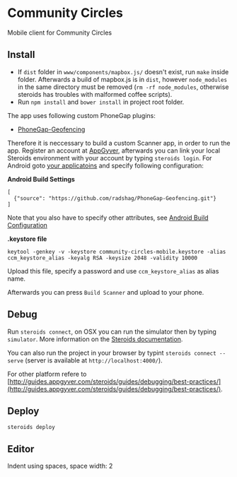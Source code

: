 Community Circles
=================

Mobile client for Community Circles

Install
-------

- If `dist` folder in `www/components/mapbox.js/` doesn't exist, run `make` inside folder.
  Afterwards a build of mapbox.js is in `dist`, however `node_modules` in the same directory must be removed (`rm -rf node_modules`, otherwise steroids has troubles with malformed coffee scripts).
- Run `npm install` and `bower install` in project root folder.

The app uses following custom PhoneGap plugins:

- [PhoneGap-Geofencing](https://github.com/radshag/PhoneGap-Geofencing)

Therefore it is neccessary to build a custom Scanner app, in order to run the app.
Register an account at [AppGyver](https://cloud.appgyver.com/users/sign_up), afterwards you can link your local Steroids environment with your account by typing `steroids login`.
For Android goto [your applicatoins](https://cloud.appgyver.com/applications/) and specify following configuration:

**Android Build Settings**

```
[
  {"source": "https://github.com/radshag/PhoneGap-Geofencing.git"}
]
```

Note that you also have to specify other attributes, see [Android Build Configuration](http://guides.appgyver.com/steroids/guides/cloud_services/android-build-config/)

**.keystore file**

`keytool -genkey -v -keystore community-circles-mobile.keystore -alias ccm_keystore_alias
-keyalg RSA -keysize 2048 -validity 10000`

Upload this file, specify a password and use `ccm_keystore_alias` as alias name.

Afterwards you can press `Build Scanner` and upload to your phone.

Debug
-----

Run `steroids connect`, on OSX you can run the simulator then by typing `simulator`.
More information on the [Steroids documentation](http://guides.appgyver.com/steroids/guides/debugging/safari-web-inspector/).

You can also run the project in your browser by typint `steroids connect --serve` (server is available at `http://localhost:4000/`). 

For other platform refere to [http://guides.appgyver.com/steroids/guides/debugging/best-practices/](http://guides.appgyver.com/steroids/guides/debugging/best-practices/).

Deploy
------

`steroids deploy`


Editor
------

Indent using spaces, space width: 2
